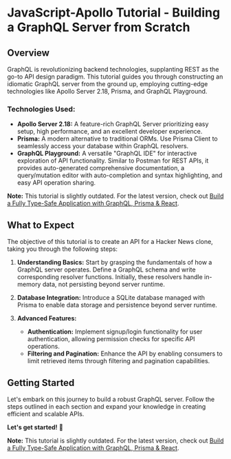 # JavaScript-Apollo Tutorial - Building a GraphQL Server from Scratch

## Overview
GraphQL is revolutionizing backend technologies, supplanting REST as the go-to API design paradigm. This tutorial guides you through constructing an idiomatic GraphQL server from the ground up, employing cutting-edge technologies like Apollo Server 2.18, Prisma, and GraphQL Playground.

### Technologies Used:
- **Apollo Server 2.18:** A feature-rich GraphQL Server prioritizing easy setup, high performance, and an excellent developer experience.
- **Prisma:** A modern alternative to traditional ORMs. Use Prisma Client to seamlessly access your database within GraphQL resolvers.
- **GraphQL Playground:** A versatile "GraphQL IDE" for interactive exploration of API functionality. Similar to Postman for REST APIs, it provides auto-generated comprehensive documentation, a query/mutation editor with auto-completion and syntax highlighting, and easy API operation sharing.

**Note:** This tutorial is slightly outdated. For the latest version, check out [Build a Fully Type-Safe Application with GraphQL, Prisma & React](link-to-latest-tutorial).

## What to Expect
The objective of this tutorial is to create an API for a Hacker News clone, taking you through the following steps:

1. **Understanding Basics:** Start by grasping the fundamentals of how a GraphQL server operates. Define a GraphQL schema and write corresponding resolver functions. Initially, these resolvers handle in-memory data, not persisting beyond server runtime.

2. **Database Integration:** Introduce a SQLite database managed with Prisma to enable data storage and persistence beyond server runtime.

3. **Advanced Features:**
    - **Authentication:** Implement signup/login functionality for user authentication, allowing permission checks for specific API operations.
    - **Filtering and Pagination:** Enhance the API by enabling consumers to limit retrieved items through filtering and pagination capabilities.

## Getting Started
Let's embark on this journey to build a robust GraphQL server. Follow the steps outlined in each section and expand your knowledge in creating efficient and scalable APIs.

**Let's get started!** 🚀

**Note:** This tutorial is slightly outdated. For the latest version, check out [Build a Fully Type-Safe Application with GraphQL, Prisma & React](link-to-latest-tutorial).